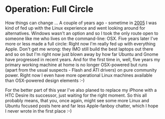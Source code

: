 # Operation: Full Circle

How things can change ... A couple of years ago - sometime in
[2005](http://zerokspot.com/weblog/2005/11/08/orderning-a-new-era-for-me/) I
was kind of fed up with the Linux experience and went looking around for
alternatives. Windows wasn't an option and so I took the only route open to
someone like me who lives on the command-line: OSX. Five years later I've more
or less made a full circle: Right now I'm really fed up with everything Apple.
Don't get me wrong: they IMO still build the best laptops out there and so on
but I'm right now just blown away by how far Ubuntu and Gnome have progressed
in recent years. And for the first time in, well, five years my primary
working machine at home is no longer OSX-powered but runs (apart from the
usual suspects - Flash and ATI drivers) on pure community power. Right now I
even have more operational Linux machines available than OSX-powered design
elements :-)

For the better part of this year I've also planed to replace my iPhone with a
HTC Desire its successor, just waiting for the right moment. So this all
probably means, that you, once again, might see some more Linux and Ubuntu
focused posts here and far less Apple-fanboy chatter, which I hope I never
wrote in the first place :-)
